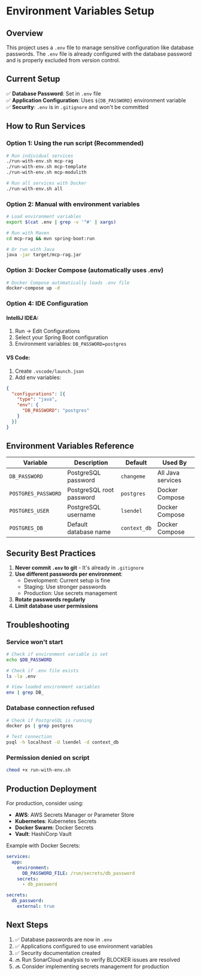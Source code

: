 # Environment Variables Setup

## Overview

This project uses a `.env` file to manage sensitive configuration like database passwords. The `.env` file is already configured with the database password and is properly excluded from version control.

## Current Setup

✅ **Database Password**: Set in `.env` file  
✅ **Application Configuration**: Uses `${DB_PASSWORD}` environment variable  
✅ **Security**: `.env` is in `.gitignore` and won't be committed  

## How to Run Services

### Option 1: Using the run script (Recommended)
```bash
# Run individual services
./run-with-env.sh mcp-rag
./run-with-env.sh mcp-template
./run-with-env.sh mcp-modulith

# Run all services with Docker
./run-with-env.sh all
```

### Option 2: Manual with environment variables
```bash
# Load environment variables
export $(cat .env | grep -v '^#' | xargs)

# Run with Maven
cd mcp-rag && mvn spring-boot:run

# Or run with Java
java -jar target/mcp-rag.jar
```

### Option 3: Docker Compose (automatically uses .env)
```bash
# Docker Compose automatically loads .env file
docker-compose up -d
```

### Option 4: IDE Configuration

#### IntelliJ IDEA:
1. Run → Edit Configurations
2. Select your Spring Boot configuration
3. Environment variables: `DB_PASSWORD=postgres`

#### VS Code:
1. Create `.vscode/launch.json`
2. Add env variables:
```json
{
  "configurations": [{
    "type": "java",
    "env": {
      "DB_PASSWORD": "postgres"
    }
  }]
}
```

## Environment Variables Reference

| Variable | Description | Default | Used By |
|----------|-------------|---------|---------|
| `DB_PASSWORD` | PostgreSQL password | `changeme` | All Java services |
| `POSTGRES_PASSWORD` | PostgreSQL root password | `postgres` | Docker Compose |
| `POSTGRES_USER` | PostgreSQL username | `lsendel` | Docker Compose |
| `POSTGRES_DB` | Default database name | `context_db` | Docker Compose |

## Security Best Practices

1. **Never commit `.env` to git** - It's already in `.gitignore`
2. **Use different passwords per environment**:
   - Development: Current setup is fine
   - Staging: Use stronger passwords
   - Production: Use secrets management
3. **Rotate passwords regularly**
4. **Limit database user permissions**

## Troubleshooting

### Service won't start
```bash
# Check if environment variable is set
echo $DB_PASSWORD

# Check if .env file exists
ls -la .env

# View loaded environment variables
env | grep DB_
```

### Database connection refused
```bash
# Check if PostgreSQL is running
docker ps | grep postgres

# Test connection
psql -h localhost -U lsendel -d context_db
```

### Permission denied on script
```bash
chmod +x run-with-env.sh
```

## Production Deployment

For production, consider using:
- **AWS**: AWS Secrets Manager or Parameter Store
- **Kubernetes**: Kubernetes Secrets
- **Docker Swarm**: Docker Secrets
- **Vault**: HashiCorp Vault

Example with Docker Secrets:
```yaml
services:
  app:
    environment:
      DB_PASSWORD_FILE: /run/secrets/db_password
    secrets:
      - db_password

secrets:
  db_password:
    external: true
```

## Next Steps

1. ✅ Database passwords are now in `.env`
2. ✅ Applications configured to use environment variables
3. ✅ Security documentation created
4. 🔜 Run SonarCloud analysis to verify BLOCKER issues are resolved
5. 🔜 Consider implementing secrets management for production